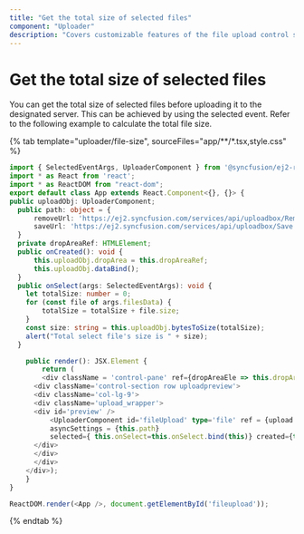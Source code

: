 ```yaml
---
title: "Get the total size of selected files"
component: "Uploader"
description: "Covers customizable features of the file upload control such as a preview image, invisible upload, progress bar, sort the file list and more."
---
```


# Get the total size of selected files

You can get the total size of selected files before uploading it to the designated server. This can be achieved by using the selected event. Refer to the following example to calculate the total file size.

{% tab template="uploader/file-size", sourceFiles="app/**/*.tsx,style.css" %}

```typescript
import { SelectedEventArgs, UploaderComponent } from '@syncfusion/ej2-react-inputs';
import * as React from 'react';
import * as ReactDOM from "react-dom";
export default class App extends React.Component<{}, {}> {
public uploadObj: UploaderComponent;
  public path: object = {
      removeUrl: 'https://ej2.syncfusion.com/services/api/uploadbox/Remove',
      saveUrl: 'https://ej2.syncfusion.com/services/api/uploadbox/Save'
  }
  private dropAreaRef: HTMLElement;
  public onCreated(): void {
      this.uploadObj.dropArea = this.dropAreaRef;
      this.uploadObj.dataBind();
  }
  public onSelect(args: SelectedEventArgs): void {
    let totalSize: number = 0;
    for (const file of args.filesData) {
        totalSize = totalSize + file.size;
    }
    const size: string = this.uploadObj.bytesToSize(totalSize);
    alert("Total select file's size is " + size);
  }

    public render(): JSX.Element {
        return (
        <div className = 'control-pane' ref={dropAreaEle => this.dropAreaRef = dropAreaEle!}>
      <div className='control-section row uploadpreview'>
      <div className='col-lg-9'>
      <div className='upload_wrapper'>
      <div id='preview' />
          <UploaderComponent id='fileUpload' type='file' ref = {upload => {this.uploadObj = upload !}}
          asyncSettings = {this.path}
          selected={ this.onSelect=this.onSelect.bind(this)} created={this.onCreated = this.onCreated.bind(this)} />
      </div>
      </div>
      </div>
    </div>);
    }
}

ReactDOM.render(<App />, document.getElementById('fileupload'));
```

{% endtab %}
